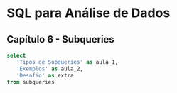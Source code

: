# SQL para Análise de Dados

## Capítulo 6 - Subqueries

```sql
select
   'Tipos de Subqueries' as aula_1,
   'Exemplos' as aula_2,
   'Desafio' as extra
from subqueries
```

